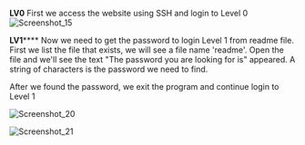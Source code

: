 **LV0**
First we access the website using SSH and login to Level 0
![Screenshot_15](https://github.com/user-attachments/assets/96fc767c-ef2e-4922-9cca-0bf75526fea5)

**LV1******
Now we need to get the password to login Level 1 from readme file. First we list the file that exists, we will see a file
name 'readme'. Open the file and we'll see the text "The password you are looking for is" appeared. A string of characters is 
the password we need to find.

After we found the password, we exit the program and continue login to Level 1

![Screenshot_20](https://github.com/user-attachments/assets/c03fe310-d05e-449f-8ad8-8aa364c83a95)


![Screenshot_21](https://github.com/user-attachments/assets/a215f484-dc4c-42f6-8544-2429381026b4)
